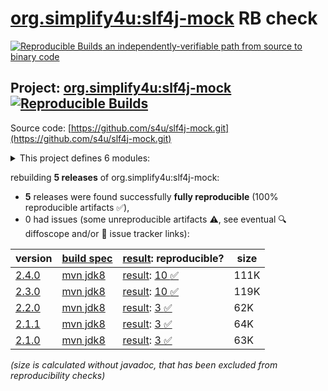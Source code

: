 [org.simplify4u:slf4j-mock](https://central.sonatype.com/artifact/org.simplify4u/slf4j-mock/versions) RB check
=======

[![Reproducible Builds](https://reproducible-builds.org/images/logos/rb.svg) an independently-verifiable path from source to binary code](https://reproducible-builds.org/)

## Project: [org.simplify4u:slf4j-mock](https://central.sonatype.com/artifact/org.simplify4u/slf4j-mock/versions) [![Reproducible Builds](https://img.shields.io/endpoint?url=https://raw.githubusercontent.com/jvm-repo-rebuild/reproducible-central/master/content/org/simplify4u/slf4j-mock/badge.json)](https://github.com/jvm-repo-rebuild/reproducible-central/blob/master/content/org/simplify4u/slf4j-mock/README.md)

Source code: [https://github.com/s4u/slf4j-mock.git](https://github.com/s4u/slf4j-mock.git)

<details><summary>This project defines 6 modules:</summary>

* [org.simplify4u:slf4j-mock](https://central.sonatype.com/artifact/org.simplify4u/slf4j-mock/overview)
* [org.simplify4u:slf4j-mock-common](https://central.sonatype.com/artifact/org.simplify4u/slf4j-mock-common/overview)
* [org.simplify4u:slf4j-mock-coverage-report](https://central.sonatype.com/artifact/org.simplify4u/slf4j-mock-coverage-report/overview)
* [org.simplify4u:slf4j-mock-parent](https://central.sonatype.com/artifact/org.simplify4u/slf4j-mock-parent/overview)
* [org.simplify4u:slf4j-mock-tests](https://central.sonatype.com/artifact/org.simplify4u/slf4j-mock-tests/overview)
* [org.simplify4u:slf4j2-mock](https://central.sonatype.com/artifact/org.simplify4u/slf4j2-mock/overview)
</details>

rebuilding **5 releases** of org.simplify4u:slf4j-mock:
- **5** releases were found successfully **fully reproducible** (100% reproducible artifacts :white_check_mark:),
- 0 had issues (some unreproducible artifacts :warning:, see eventual :mag: diffoscope and/or :memo: issue tracker links):

| version | [build spec](/BUILDSPEC.md) | [result](https://reproducible-builds.org/docs/jvm/): reproducible? | size |
| -- | --------- | ------ | -- |
| [2.4.0](https://central.sonatype.com/artifact/org.simplify4u/slf4j-mock/2.4.0/pom) | [mvn jdk8](slf4j-mock-2.4.0.buildspec) | [result](slf4j-mock-parent-2.4.0.buildinfo): [10 :white_check_mark: ](slf4j-mock-parent-2.4.0.buildcompare) | 111K |
| [2.3.0](https://central.sonatype.com/artifact/org.simplify4u/slf4j-mock/2.3.0/pom) | [mvn jdk8](slf4j-mock-2.3.0.buildspec) | [result](slf4j-mock-parent-2.3.0.buildinfo): [10 :white_check_mark: ](slf4j-mock-parent-2.3.0.buildcompare) | 119K |
| [2.2.0](https://central.sonatype.com/artifact/org.simplify4u/slf4j-mock/2.2.0/pom) | [mvn jdk8](slf4j-mock-2.2.0.buildspec) | [result](slf4j-mock-2.2.0.buildinfo): [3 :white_check_mark: ](slf4j-mock-2.2.0.buildcompare) | 62K |
| [2.1.1](https://central.sonatype.com/artifact/org.simplify4u/slf4j-mock/2.1.1/pom) | [mvn jdk8](slf4j-mock-2.1.1.buildspec) | [result](slf4j-mock-2.1.1.buildinfo): [3 :white_check_mark: ](slf4j-mock-2.1.1.buildcompare) | 64K |
| [2.1.0](https://central.sonatype.com/artifact/org.simplify4u/slf4j-mock/2.1.0/pom) | [mvn jdk8](slf4j-mock-2.1.0.buildspec) | [result](slf4j-mock-2.1.0.buildinfo): [3 :white_check_mark: ](slf4j-mock-2.1.0.buildcompare) | 63K |

<i>(size is calculated without javadoc, that has been excluded from reproducibility checks)</i>
